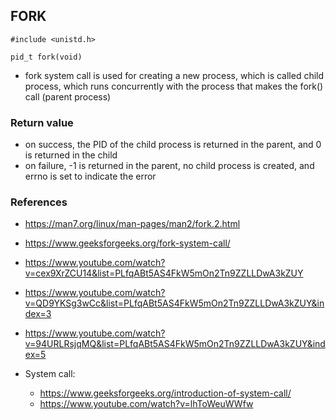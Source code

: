 ## FORK
    #include <unistd.h>
    
    pid_t fork(void)

 - fork system call is used for creating a new process, which is called child process, which runs concurrently with the process that makes the fork() call (parent process)

### Return value
 - on success, the PID of the child process is returned in the parent, and 0 is returned in the child
 - on failure, -1 is returned in the parent, no child process is created, and errno is set to indicate the error

### References
 - https://man7.org/linux/man-pages/man2/fork.2.html
 - https://www.geeksforgeeks.org/fork-system-call/
 - https://www.youtube.com/watch?v=cex9XrZCU14&list=PLfqABt5AS4FkW5mOn2Tn9ZZLLDwA3kZUY
 - https://www.youtube.com/watch?v=QD9YKSg3wCc&list=PLfqABt5AS4FkW5mOn2Tn9ZZLLDwA3kZUY&index=3
 - https://www.youtube.com/watch?v=94URLRsjqMQ&list=PLfqABt5AS4FkW5mOn2Tn9ZZLLDwA3kZUY&index=5

 - System call:
    - https://www.geeksforgeeks.org/introduction-of-system-call/
    - https://www.youtube.com/watch?v=lhToWeuWWfw

